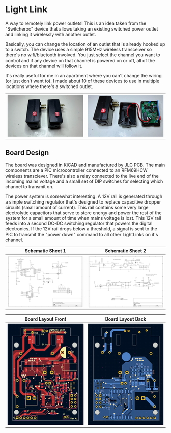 # Light Link

A way to remotely link power outlets! This is an idea taken from the "Switcheroo" device that allows taking an existing switched 
power outlet and linking it wirelessly with another outlet. 

Basically, you can change the location of an outlet that is already hooked up to a switch. The device uses a simple 915MHz wireless
transceiver so there's no wifi/bluetooth involved. You just select the channel you want to control and if any device on 
that channel is powered on or off, all of the devices on that channel will follow it.

It's really useful for me in an apartment where you can't change the wiring (or just don't want to). I made about 10 of these devices to
use in multiple locations where there's a switched outlet.

|                 |                    | 
|-----------------|--------------------|
|![Light Link Enclosures](./images/lightlink_completed_enclosures.jpg) | ![Light Link Completed1](./images/lightlink_completed_1.jpg) |



## Board Design

The board was designed in KiCAD and manufactured by JLC PCB. The main components are a PIC microcontroller connected to an RFM69HCW
wireless transciever. There's also a relay connected to the live end of the incoming mains voltage and a small set of DIP switches for
selecting which channel to transmit on.

The power system is somewhat interesting. A 12V rail is generated through a simple switching regulator that's designed to replace 
capacitive dropper circuits (small amount of current). This rail contains some very large electrolytic capacitors that serve to store energy
and power the rest of the system for a small amount of time when mains voltage is lost. This 12V rail feeds into a second DC-DC switching regulator that powers
the digital electronics. If the 12V rail drops below a threshold, a signal is sent to the PIC to transmit the "power down" command
to all other LightLinks on it's channel.


Schematic Sheet 1 | Schematic Sheet 2 
|-----------------|--------------------|
|![LightLink Sch 1](./images/pcb_sch1.jpg)| ![LightLink Sch 2](./images/pcb_sch2.jpg) |



Board Layout Front | Board Layout Back 
|-----------------|--------------------|
|![Board Layout 1](./images/pcb_layout1.jpg) | ![Board Layout 2](./images/pcb_layout2.jpg) |


